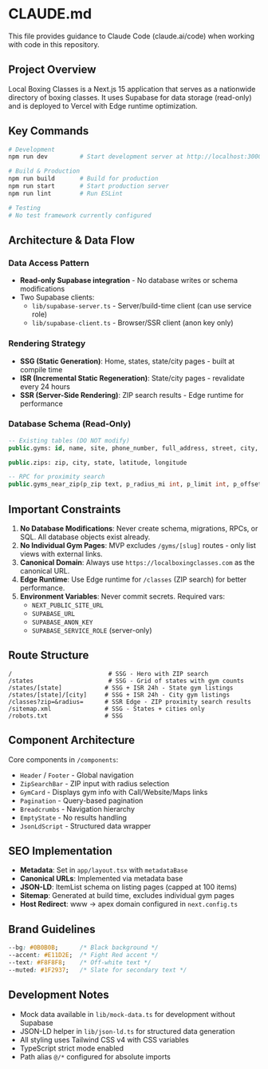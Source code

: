 # CLAUDE.md

This file provides guidance to Claude Code (claude.ai/code) when working with code in this repository.

## Project Overview

Local Boxing Classes is a Next.js 15 application that serves as a nationwide directory of boxing classes. It uses Supabase for data storage (read-only) and is deployed to Vercel with Edge runtime optimization.

## Key Commands

```bash
# Development
npm run dev         # Start development server at http://localhost:3000

# Build & Production
npm run build       # Build for production
npm run start       # Start production server
npm run lint        # Run ESLint

# Testing
# No test framework currently configured
```

## Architecture & Data Flow

### Data Access Pattern
- **Read-only Supabase integration** - No database writes or schema modifications
- Two Supabase clients:
  - `lib/supabase-server.ts` - Server/build-time client (can use service role)
  - `lib/supabase-client.ts` - Browser/SSR client (anon key only)

### Rendering Strategy
- **SSG (Static Generation)**: Home, states, state/city pages - built at compile time
- **ISR (Incremental Static Regeneration)**: State/city pages - revalidate every 24 hours
- **SSR (Server-Side Rendering)**: ZIP search results - Edge runtime for performance

### Database Schema (Read-Only)
```sql
-- Existing tables (DO NOT modify)
public.gyms: id, name, site, phone_number, full_address, street, city, state, postal_code, review_count, review_stars, working_hours, latitude, longitude, source_url

public.zips: zip, city, state, latitude, longitude

-- RPC for proximity search
public.gyms_near_zip(p_zip text, p_radius_mi int, p_limit int, p_offset int)
```

## Important Constraints

1. **No Database Modifications**: Never create schema, migrations, RPCs, or SQL. All database objects exist already.
2. **No Individual Gym Pages**: MVP excludes `/gyms/[slug]` routes - only list views with external links.
3. **Canonical Domain**: Always use `https://localboxingclasses.com` as the canonical URL.
4. **Edge Runtime**: Use Edge runtime for `/classes` (ZIP search) for better performance.
5. **Environment Variables**: Never commit secrets. Required vars:
   - `NEXT_PUBLIC_SITE_URL`
   - `SUPABASE_URL`
   - `SUPABASE_ANON_KEY`
   - `SUPABASE_SERVICE_ROLE` (server-only)

## Route Structure

```
/                           # SSG - Hero with ZIP search
/states                     # SSG - Grid of states with gym counts
/states/[state]            # SSG + ISR 24h - State gym listings
/states/[state]/[city]     # SSG + ISR 24h - City gym listings
/classes?zip=&radius=      # SSR Edge - ZIP proximity search results
/sitemap.xml               # SSG - States + cities only
/robots.txt                # SSG
```

## Component Architecture

Core components in `/components`:
- `Header` / `Footer` - Global navigation
- `ZipSearchBar` - ZIP input with radius selection
- `GymCard` - Displays gym info with Call/Website/Maps links
- `Pagination` - Query-based pagination
- `Breadcrumbs` - Navigation hierarchy
- `EmptyState` - No results handling
- `JsonLdScript` - Structured data wrapper

## SEO Implementation

- **Metadata**: Set in `app/layout.tsx` with `metadataBase`
- **Canonical URLs**: Implemented via metadata base
- **JSON-LD**: ItemList schema on listing pages (capped at 100 items)
- **Sitemap**: Generated at build time, excludes individual gym pages
- **Host Redirect**: www → apex domain configured in `next.config.ts`

## Brand Guidelines

```css
--bg: #0B0B0B;      /* Black background */
--accent: #E11D2E;  /* Fight Red accent */
--text: #F8F8F8;    /* Off-white text */
--muted: #1F2937;   /* Slate for secondary text */
```

## Development Notes

- Mock data available in `lib/mock-data.ts` for development without Supabase
- JSON-LD helper in `lib/json-ld.ts` for structured data generation
- All styling uses Tailwind CSS v4 with CSS variables
- TypeScript strict mode enabled
- Path alias `@/*` configured for absolute imports